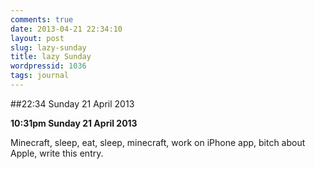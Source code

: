 ```yaml
---
comments: true
date: 2013-04-21 22:34:10
layout: post
slug: lazy-sunday
title: lazy Sunday
wordpressid: 1036
tags: journal
---
```


##22:34 Sunday 21 April 2013

**10:31pm Sunday 21 April 2013**

Minecraft, sleep, eat, sleep, minecraft, work on iPhone app, bitch about Apple, write this entry.
